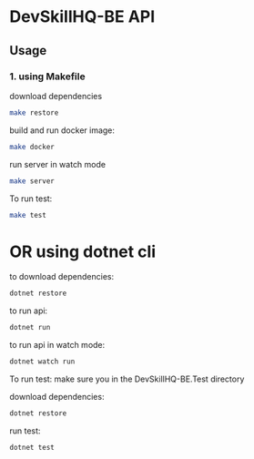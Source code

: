 # DevSkillHQ-BE API

## Usage

### 1. using Makefile

download dependencies

```bash
make restore
```

build and run docker image:

```bash
make docker
```

run server in watch mode

```bash
make server
```

To run test:

```bash
make test
```

# OR using dotnet cli

to download dependencies:

```bash
dotnet restore
```

to run api:

```bash
dotnet run
```

to run api in watch mode:

```bash
dotnet watch run
```

To run test:
make sure you in the DevSkillHQ-BE.Test directory

download dependencies:

```bash
dotnet restore
```

run test:

```bash
dotnet test
```
